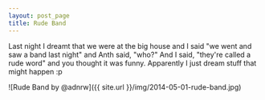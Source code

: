 ```yaml
---
layout: post_page
title: Rude Band
---
```


Last night I dreamt that we were at the big house and I said "we went and saw a band last night" and Anth said, "who?" And I said, "they're called a rude word" and you thought it was funny. Apparently I just dream stuff that might happen :p

![Rude Band by @adnrw]({{ site.url }}/img/2014-05-01-rude-band.jpg)